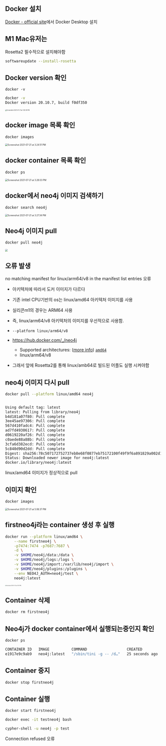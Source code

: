 ## Docker 설치

[Docker - official site](https://www.docker.com/products/docker-desktop)에서 Docker Desktop 설치

## M1 Mac유저는 

Rosetta2 필수적으로 설치해야함

```bash
softwareupdate --install-rosetta
```

## Docker version 확인

`docker -v` 

```bash
docker -v
Docker version 20.10.7, build f0df350
```

<img src="210721_05_Docker연결.assets/Screenshot 2021-07-21 at 1.00.39 PM.png" alt="Screenshot 2021-07-21 at 1.00.39 PM" style="zoom:30%;" />

## docker image 목록 확인 

`docker images`

<img src="210721_05_Docker연결.assets/Screenshot 2021-07-21 at 3.24.51 PM.png" alt="Screenshot 2021-07-21 at 3.24.51 PM" style="zoom:50%;" />

## docker container 목록 확인

`docker ps`

<img src="210721_05_Docker연결.assets/Screenshot 2021-07-21 at 3.26.03 PM.png" alt="Screenshot 2021-07-21 at 3.26.03 PM" style="zoom:50%;" />

## docker에서 neo4j 이미지 검색하기 

`docker search neo4j`

 <img src="210721_05_Docker연결.assets/Screenshot 2021-07-21 at 3.27.34 PM.png" alt="Screenshot 2021-07-21 at 3.27.34 PM" style="zoom:50%;" />

## Neo4j 이미지 pull

`docker pull neo4j`

<img src="210721_05_Docker연결.assets/Screenshot 2021-07-21 at 4.24.07 PM.png" style="zoom:50%;" />

## 오류 발생 

no matching manifest for linux/arm64/v8 in the manifest list entries 오류

* 아키텍처에 따라서 도커 이미지가 다르다
* 기존 intel CPU기반의 os는 linux/amd64 아키텍처 이미지를 사용
* 실리콘m1의 경우는 ARM64 사용 
* 즉, linux/arm64/v8 아키텍처의 이미지를 우선적으로 사용함.
* `--platform linux/arm64/v8`

* https://hub.docker.com/_/neo4j
  * Supported architectures: ([more info](https://github.com/docker-library/official-images#architectures-other-than-amd64)) [`amd64`](https://hub.docker.com/r/amd64/neo4j/)
  * linux/arm64/v8
* 그래서 앞에 Rosetta2를 통해 linux/amb64로 빌드된 어플도 실행 시켜야함

## neo4j 이미지 다시 pull 

```bash
docker pull --platform linux/amd64 neo4j


Using default tag: latest
latest: Pulling from library/neo4j
b4d181a07f80: Pull complete
3ee45ae97306: Pull complete
567d410fadc4: Pull complete
ad7fd4930617: Pull complete
d0619220af26: Pull complete
c0aede88a88b: Pull complete
3cfa6d382ecd: Pull complete
5c840d90d2dd: Pull complete
Digest: sha256:78c507172752737eb8e68f0877eb75172100f49f9f6a891829a002d1edc04779
Status: Downloaded newer image for neo4j:latest
docker.io/library/neo4j:latest
```

linux/amd64 이미지가 정상적으로 pull 



## 이미지 확인

`docker images`

 <img src="210721_05_Docker연결.assets/Screenshot 2021-07-21 at 5.06.37 PM.png" alt="Screenshot 2021-07-21 at 5.06.37 PM" style="zoom:50%;" />



## firstneo4j라는 container 생성 후 실행

```bash
docker run --platform linux/amd64 \
    --name firstneo4j \
    -p7474:7474 -p7687:7687 \
    -d \
    -v $HOME/neo4j/data:/data \
    -v $HOME/neo4j/logs:/logs \
    -v $HOME/neo4j/import:/var/lib/neo4j/import \
    -v $HOME/neo4j/plugins:/plugins \
    --env NEO4J_AUTH=neo4j/test \
    neo4j:latest
```



<img src="210721_05_Docker연결.assets/Screenshot 2021-07-21 at 5.17.57 PM.png" alt="Screenshot 2021-07-21 at 5.17.57 PM" style="zoom:20%;" />

## Container 삭제

```bash 
docker rm firstneo4j
```



## Neo4j가 docker container에서 실행되는중인지 확인 

```bash
docker ps

CONTAINER ID   IMAGE          COMMAND                  CREATED          STATUS          PORTS                                                                                            NAMES
e1917e9c9ab9   neo4j:latest   "/sbin/tini -g -- /d…"   25 seconds ago   Up 24 seconds   0.0.0.0:7474->7474/tcp, :::7474->7474/tcp, 7473/tcp, 0.0.0.0:7687->7687/tcp, :::7687->7687/tcp   firstneo4j
```

## Container 중지

```bash
docker stop firstneo4j
```

## Container 실행

```bash
docker start firstneo4j
```



```bash 
docker exec -it testneo4j bash
```

```bash 
cypher-shell -u neo4j -p test
```



Connection refused 오류 

